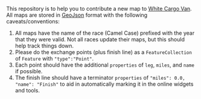 This repository is to help you to contribute a new map to [White Cargo Van](http://www.whitecargovan.com). All maps are 
stored in [GeoJson](http://geojson.org/) format with the following caveats/conventions:
 1. All maps have the name of the race (Camel Case) prefixed with the year that they were valid. Not all races update their maps, but this should help track things down.
 2. Please do the exchange points (plus finish line) as a `FeatureCollection` of `Feature` with `"type":"Point"`.
 3. Each point should have the additional `properties` of `leg`, `miles`, and `name` if possible.
 4. The finish line should have a terminator `properties` of `"miles": 0.0, "name": "Finish"` to aid in automatically marking it in the online widgets and tools.
